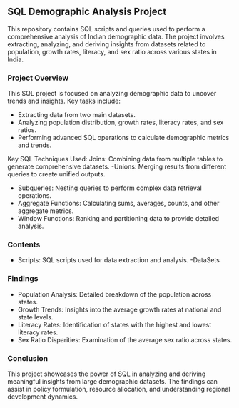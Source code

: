
## SQL Demographic Analysis Project

This repository contains SQL scripts and queries used to perform a comprehensive analysis of Indian demographic data. The project involves extracting, analyzing, and deriving insights from datasets related to population, growth rates, literacy, and sex ratio across various states in India.

### Project Overview
This SQL project is focused on analyzing demographic data to uncover trends and insights. Key tasks include:
- Extracting data from two main datasets.
- Analyzing population distribution, growth rates, literacy rates, and sex ratios.
- Performing advanced SQL operations to calculate demographic metrics and trends.

Key SQL Techniques Used:
Joins: Combining data from multiple tables to generate comprehensive datasets.
-Unions: Merging results from different queries to create unified outputs.
- Subqueries: Nesting queries to perform complex data retrieval operations.
- Aggregate Functions: Calculating sums, averages, counts, and other aggregate metrics.
- Window Functions: Ranking and partitioning data to provide detailed analysis.

### Contents
- Scripts: SQL scripts used for data extraction and analysis.
-DataSets

### Findings
- Population Analysis: Detailed breakdown of the population across states.
- Growth Trends: Insights into the average growth rates at national and state levels.
- Literacy Rates: Identification of states with the highest and lowest literacy rates.
- Sex Ratio Disparities: Examination of the average sex ratio across states.

### Conclusion
This project showcases the power of SQL in analyzing and deriving meaningful insights from large demographic datasets. The findings can assist in policy formulation, resource allocation, and understanding regional development dynamics.
